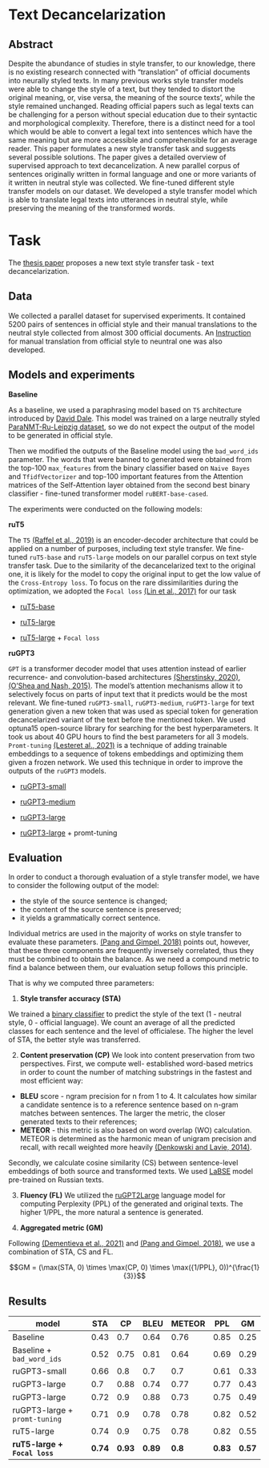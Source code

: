 # Text Decancelarization
## Abstract
Despite the abundance of studies in style transfer, to our knowledge, there is no existing research connected with “translation” of official documents into neurally styled texts. In many previous works style transfer models were able to change the style of a text, but they tended to distort the original meaning, or, vise versa, the meaning of the source texts’, while the style remained unchanged. Reading official papers such as legal texts can be challenging for a person without special education due to their syntactic and morphological complexity. Therefore, there is a distinct need for a tool which would be able to convert a legal text into sentences which have the same meaning but are more accessible and comprehensible for an average reader. This paper formulates a new style transfer task and suggests several possible solutions. The paper gives a detailed overview of supervised approach to text decancelization. A new parallel corpus of sentences originally written in formal language and one or more variants of it written in neutral style was collected. We fine-tuned different style transfer models on our dataset. We developed a style transfer model which is able to translate legal texts into utterances in neutral style, while preserving the meaning of the transformed words.
# Task
The [thesis paper](https://github.com/MatyashDare/text_decancelarization/blob/master/materials/thesis.pdf) proposes a new text style transfer task - text decancelarization. 
## Data

We collected a parallel dataset for supervised experiments. It contained 5200 pairs of sentences in official style and their manual translations to the neutral style collected from
almost 300 official documents. An [Instruction](https://github.com/MatyashDare/text_decancelarization/blob/master/materials/Instruction.pdf) for manual translation from official style to neuntral one was also developed.

## Models and experiments

**Baseline**

As a baseline, we used a paraphrasing model based on `T5` architecture introduced
by [David Dale](https://habr.com/ru/post/564916/). This model was trained on a large neutrally styled [ParaNMT-Ru-Leipzig
dataset](https://storage.yandexcloud.net/nlp/paranmt_ru_leipzig.zip), so we do not expect the output of the model to be generated in official style.

Then we modified the outputs of the Baseline model using the `bad_word_ids` parameter. The words that were banned to generated were obtained from the top-100 `max_features` from the binary classifier based on `Naive Bayes` and `TfidfVectorizer` and top-100 important features from the Attention matrices
of the Self-Attention layer obtained from the second best binary classifier - fine-tuned
transformer model `ruBERT-base-cased`.


The experiments were conducted on the following models:

**ruT5**

The `T5` [(Raffel et al., 2019)](https://arxiv.org/pdf/1910.10683.pdf) is an encoder-decoder architecture that could be applied
on a number of purposes, including text style transfer. We fine-tuned `ruT5-base` and
`ruT5-large` models on our parallel corpus on text style transfer task. Due to the similarity
of the decancelarized text to the original one, it is likely for the model to copy the original
input to get the low value of the `Cross-Entropy loss`. To focus on the rare dissimilarities
during the optimization, we adopted the `Focal loss` [(Lin et al., 2017)](https://arxiv.org/pdf/1708.02002.pdf) for our task
   
   - [ruT5-base](https://huggingface.co/sberbank-ai/ruT5-base)
   
   -  [ruT5-large](https://huggingface.co/sberbank-ai/ruT5-large)
   
   - [ruT5-large](https://huggingface.co/sberbank-ai/ruT5-large) +  `Focal loss`
   
**ruGPT3**

`GPT` is a transformer decoder model that uses attention instead of earlier recurrence-
and convolution-based architectures [(Sherstinsky, 2020)](https://www.researchgate.net/publication/338723814_Fundamentals_of_Recurrent_Neural_Network_RNN_and_Long_Short-Term_Memory_LSTM_network), [(O’Shea and Nash, 2015)](https://arxiv.org/pdf/1511.08458.pdf). The
model’s attention mechanisms allow it to selectively focus on parts of input text that it
predicts would be the most relevant. We fine-tuned `ruGPT3-small`, `ruGPT3-medium`,
`ruGPT3-large` for text generation given a new token <DECANC> that was used as special token for generation decancelarized variant of the text before the mentioned token.
We used optuna15 open-source library for searching for the best hyperparameters. It took
us about 40 GPU hours to find the best parameters for all 3 models. `Promt-tuning` [(Lesteret al., 2021)](https://arxiv.org/pdf/2104.08691.pdf) is a technique of adding trainable embeddings to a sequence of tokens embeddings and optimizing them given a frozen network. We used this technique in order to
improve the outputs of the `ruGPT3` models.
    
- [ruGPT3-small](https://huggingface.co/sberbank-ai/rugpt3small_based_on_gpt2) 
    
- [ruGPT3-medium](https://huggingface.co/sberbank-ai/rugpt3medium_based_on_gpt2)
    
- [ruGPT3-large](https://huggingface.co/sberbank-ai/rugpt3large_based_on_gpt2)
    
- [ruGPT3-large](https://huggingface.co/sberbank-ai/rugpt3large_based_on_gpt2) + promt-tuning
    
## Evaluation
In order to conduct a thorough evaluation of a style transfer model, we have to consider the following output of the model:
- the style of the source sentence is changed;
- the content of the source sentence is preserved;
- it yields a grammatically correct sentence. 
 
Individual metrics are used in the majority of works on style transfer to evaluate these
parameters. [(Pang and Gimpel, 2018)](https://arxiv.org/pdf/1810.11878.pdf) points out, however, that these three components
are frequently inversely correlated, thus they must be combined to obtain the balance. As
we need a compound metric to find a balance between them, our evaluation setup follows
this principle. 

That is why we computed three parameters:

1. **Style transfer accuracy (STA)**

We trained a [binary classifier](https://github.com/MatyashDare/text_decancelarization/blob/master/notebooks/binary%20classifiers.ipynb) to predict the style of the text (1 - neutral
style, 0 - official language). We count an average of all the predicted classes for each sentence and the level of officialese. The higher the
level of STA, the better style was transferred.

2. **Content preservation (CP)**
We look into content preservation from two perspectives. First, we compute well-
established word-based metrics in order to count the number of matching substrings in the
fastest and most efficient way:

- **BLEU** score - ngram precision for n from 1 to 4. It calculates how similar a candidate sentence is to a reference sentence based on n-gram matches between sentences. The larger
the metric, the closer generated texts to their references;
- **METEOR** - this metric is also based on word overlap (WO) calculation. METEOR is determined as the harmonic mean of unigram precision and recall, with
recall weighted more heavily [(Denkowski and Lavie, 2014)](https://aclanthology.org/W14-3348.pdf).

Secondly, we calculate cosine similarity (CS) between sentence-level embeddings of both
source and transformed texts. We used [LaBSE](https://huggingface.co/cointegrated/LaBSE-en-ru) model pre-trained on Russian texts.

3. **Fluency (FL)**
We utilized the [ruGPT2Large](https://github.com/vlarine/ruGPT2) language model for computing Perplexity (PPL) of the generated and original texts.
The higher 1/PPL, the more natural a sentence is generated.

4. **Aggregated metric (GM)**

Following [(Dementieva et al., 2021)](https://aclanthology.org/2021.emnlp-main.629.pdf) and [(Pang and Gimpel, 2018)](https://arxiv.org/pdf/1810.11878.pdf), we use a combination of STA, CS and FL.

$$GM = (\max(STA, 0) \times \max(CP, 0) \times \max({1/PPL}, 0))^{\frac{1}{3}}$$

## Results

**model**|**STA**  | **CP** |**BLEU**|**METEOR**|**PPL**|**GM**
------------- | ------------- | -------------| -------------| -------------| -------------| -------------
Baseline  | 0.43 | 0.7 | 0.64| 0.76| 0.85| 0.25
Baseline + `bad_word_ids`| 0.52 | 0.75 | 0.81| 0.64| 0.69| 0.29 
ruGPT3-small |0.66|0.8|0.7|0.7|0.61|0.33
ruGPT3-large |0.7|0.88|0.74|0.77|0.77|0.43
ruGPT3-large |0.72|0.9|0.88|0.73|0.75|0.49
ruGPT3-large + `promt-tuning` |0.71|0.9|0.78|0.78|0.82|0.52
ruT5-large |0.74|0.9|0.75|0.78|0.82|0.55
**ruT5-large + `Focal loss`** |**0.74**|**0.93**|**0.89**|**0.8**|**0.83**|**0.57**
